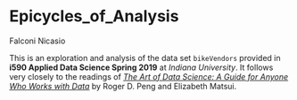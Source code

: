 # Epicycles_of_Analysis

Falconi Nicasio

This is an exploration and analysis of the data set `bikeVendors` provided in **i590 Applied Data Science Spring 2019** at *Indiana University*. It follows very closely to the readings of [*The Art of Data Science: A Guide for Anyone Who Works with Data*](https://leanpub.com/artofdatascience) by Roger D. Peng and Elizabeth Matsui. 